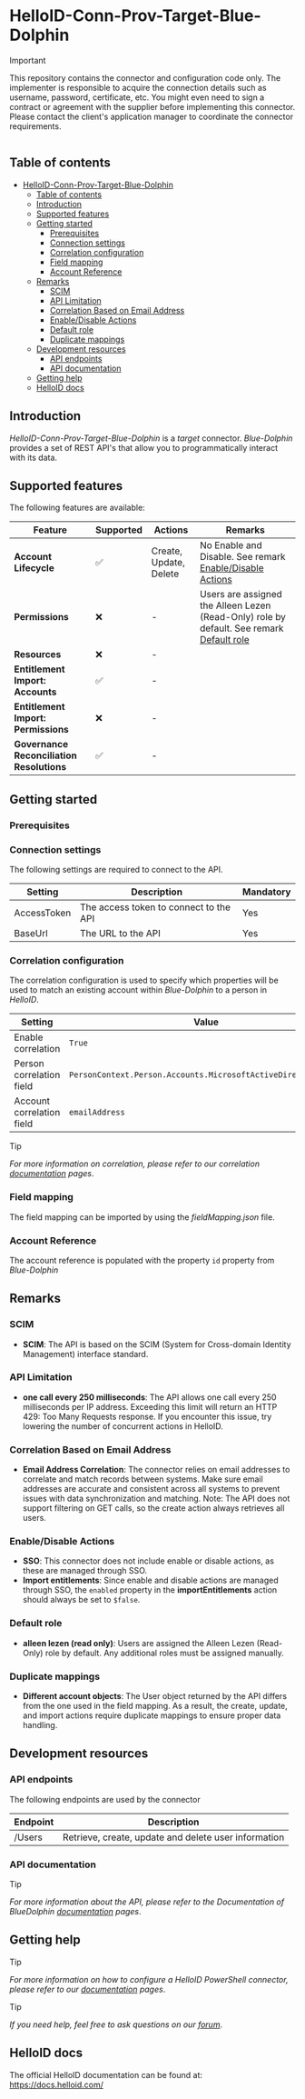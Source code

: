 # HelloID-Conn-Prov-Target-Blue-Dolphin

> [!IMPORTANT]
> This repository contains the connector and configuration code only. The implementer is responsible to acquire the connection details such as username, password, certificate, etc. You might even need to sign a contract or agreement with the supplier before implementing this connector. Please contact the client's application manager to coordinate the connector requirements.

<p align="center">
  <img src="">
</p>

## Table of contents

- [HelloID-Conn-Prov-Target-Blue-Dolphin](#helloid-conn-prov-target-blue-dolphin)
  - [Table of contents](#table-of-contents)
  - [Introduction](#introduction)
  - [Supported  features](#supported--features)
  - [Getting started](#getting-started)
    - [Prerequisites](#prerequisites)
    - [Connection settings](#connection-settings)
    - [Correlation configuration](#correlation-configuration)
    - [Field mapping](#field-mapping)
    - [Account Reference](#account-reference)
  - [Remarks](#remarks)
    - [SCIM](#scim)
    - [API Limitation](#api-limitation)
    - [Correlation Based on Email Address](#correlation-based-on-email-address)
    - [Enable/Disable Actions](#enabledisable-actions)
    - [Default role](#default-role)
    - [Duplicate mappings](#duplicate-mappings)
  - [Development resources](#development-resources)
    - [API endpoints](#api-endpoints)
    - [API documentation](#api-documentation)
  - [Getting help](#getting-help)
  - [HelloID docs](#helloid-docs)

## Introduction

_HelloID-Conn-Prov-Target-Blue-Dolphin_ is a _target_ connector. _Blue-Dolphin_ provides a set of REST API's that allow you to programmatically interact with its data.

## Supported  features

The following features are available:

| Feature                                   | Supported | Actions                | Remarks                                                                                                   |
| ----------------------------------------- | --------- | ---------------------- | --------------------------------------------------------------------------------------------------------- |
| **Account Lifecycle**                     | ✅         | Create, Update, Delete | No Enable and Disable. See remark [Enable/Disable Actions](#enabledisable-actions)                                                                                     |
| **Permissions**                           | ❌         | -                      | Users are assigned the Alleen Lezen (Read-Only) role by default. See remark [Default role](#default-role) |
| **Resources**                             | ❌         | -                      |                                                                                                           |
| **Entitlement Import: Accounts**          | ✅         | -                      |                                                                                                           |
| **Entitlement Import: Permissions**       | ❌         | -                      |                                                                                                           |
| **Governance Reconciliation Resolutions** | ✅         | -                      |                                                                                                           |

## Getting started

### Prerequisites

### Connection settings

The following settings are required to connect to the API.

| Setting     | Description                            | Mandatory |
| ----------- | -------------------------------------- | --------- |
| AccessToken | The access token to connect to the API | Yes       |
| BaseUrl     | The URL to the API                     | Yes       |

### Correlation configuration

The correlation configuration is used to specify which properties will be used to match an existing account within _Blue-Dolphin_ to a person in _HelloID_.

| Setting                   | Value                                                         |
| ------------------------- | ------------------------------------------------------------- |
| Enable correlation        | `True`                                                        |
| Person correlation field  | `PersonContext.Person.Accounts.MicrosoftActiveDirectory.mail` |
| Account correlation field | `emailAddress`                                                |

> [!TIP]
> _For more information on correlation, please refer to our correlation [documentation](https://docs.helloid.com/en/provisioning/target-systems/powershell-v2-target-systems/correlation.html) pages_.

### Field mapping

The field mapping can be imported by using the _fieldMapping.json_ file.

### Account Reference

The account reference is populated with the property `id` property from _Blue-Dolphin_

## Remarks

### SCIM
- **SCIM**: The API is based on the SCIM (System for Cross-domain Identity Management) interface standard.

### API Limitation
- **one call every 250 milliseconds**: The API allows one call every 250 milliseconds per IP address. Exceeding this limit will return an HTTP 429: Too Many Requests response.
If you encounter this issue, try lowering the number of concurrent actions in HelloID.

### Correlation Based on Email Address
- **Email Address Correlation**: The connector relies on email addresses to correlate and match records between systems. Make sure email addresses are accurate and consistent across all systems to prevent issues with data synchronization and matching.
Note: The API does not support filtering on GET calls, so the create action always retrieves all users.

### Enable/Disable Actions
- **SSO**: This connector does not include enable or disable actions, as these are managed through SSO.
- **Import entitlements**: Since enable and disable actions are managed through SSO, the `enabled` property in the **importEntitlements** action should always be set to `$false`.

### Default role
- **alleen lezen (read only)**: Users are assigned the Alleen Lezen (Read-Only) role by default. Any additional roles must be assigned manually.

### Duplicate mappings
- **Different account objects**: The User object returned by the API differs from the one used in the field mapping. As a result, the create, update, and import actions require duplicate mappings to ensure proper data handling.

## Development resources

### API endpoints

The following endpoints are used by the connector

| Endpoint | Description                                          |
| -------- | ---------------------------------------------------- |
| /Users   | Retrieve, create, update and delete user information |

### API documentation

> [!TIP]
> _For more information about the API, please refer to the Documentation of BlueDolphin [documentation](https://support.valueblue.nl/hc/en-us/categories/13253352426140-API-Documentation) pages_.

## Getting help

> [!TIP]
> _For more information on how to configure a HelloID PowerShell connector, please refer to our [documentation](https://docs.helloid.com/en/provisioning/target-systems/powershell-v2-target-systems.html) pages_.

> [!TIP]
>  _If you need help, feel free to ask questions on our [forum](https://forum.helloid.com/forum/helloid-connectors/provisioning/5363-helloid-conn-prov-target-blue-dolphin)_.

## HelloID docs

The official HelloID documentation can be found at: https://docs.helloid.com/
